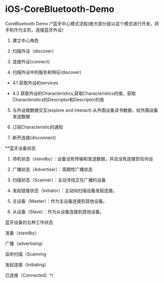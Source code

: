 # iOS-CoreBluetooth-Demo
CoreBluetooth Demo
/*蓝牙中心模式流程(绝大部分是以这个模式进行开发，将手机作为主机，连接蓝牙外设）
 1. 建立中心角色
 
 2. 扫描外设（discover）
 
 3. 连接外设(connect)
 
 4. 扫描外设中的服务和特征(discover)
 
 - 4.1 获取外设的services
 
 - 4.2 获取外设的Characteristics,获取Characteristics的值，获取Characteristics的Descriptor和Descriptor的值
 
 5. 与外设做数据交互(explore and interact):从外围设备读书数据，给外围设备发送数据
 
 6. 订阅Characteristic的通知
 
 7. 断开连接(disconnect)
 
 **蓝牙设备状态
 
 1. 待机状态（standby）：设备没有传输和发送数据，并且没有连接到任何设
 
 2. 广播状态（Advertiser）：周期性广播状态
 
 3. 扫描状态（Scanner）：主动寻找正在广播的设备
 
 4. 发起链接状态（Initiator）：主动向扫描设备发起连接。
 
 5. 主设备（Master）：作为主设备连接到其他设备。
 
 6. 从设备（Slave）：作为从设备连接到其他设备。
 
 蓝牙设备的五种工作状态
 
 准备（standby）
 
 广播（advertising）
 
 监听扫描（Scanning
 
 发起连接（Initiating）
 
 已连接（Connected）*/
